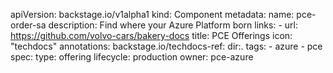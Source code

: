apiVersion: backstage.io/v1alpha1
kind: Component
metadata:
  name: pce-order-sa
  description: Find where your Azure Platform born
  links:
    - url: https://github.com/volvo-cars/bakery-docs
      title: PCE Offerings
      icon: "techdocs"
  annotations:
    backstage.io/techdocs-ref: dir:.
  tags:
    - azure
    - pce
spec:
  type: offering
  lifecycle: production
  owner: pce-azure
